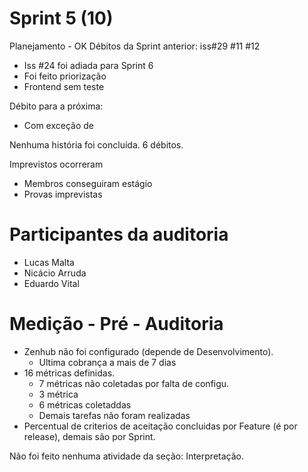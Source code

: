 # Sprint 5 (10)

Planejamento - OK
Débitos da Sprint anterior: iss#29 #11 #12
 - Iss #24 foi adiada para Sprint 6
 - Foi feito priorização
 - Frontend sem teste

Débito para a próxima:
  - Com exceção de

Nenhuma história foi concluída. 6 débitos.

Imprevistos ocorreram
 - Membros conseguiram estágio
 - Provas imprevistas

# Participantes da auditoria
- Lucas Malta
- Nicácio Arruda
- Eduardo Vital

# Medição - Pré - Auditoria

- Zenhub não foi configurado (depende de Desenvolvimento).
  - Ultima cobrança a mais de 7 dias
- 16 métricas definidas.
    - 7 métricas não coletadas por falta de configu.
    - 3 métrica
    - 6 métricas coletaddas
  - Demais tarefas não foram realizadas
- Percentual de criterios de aceitação concluidas por Feature (é por release), demais são por Sprint.

Não foi feito nenhuma atividade da seção: Interpretação.
